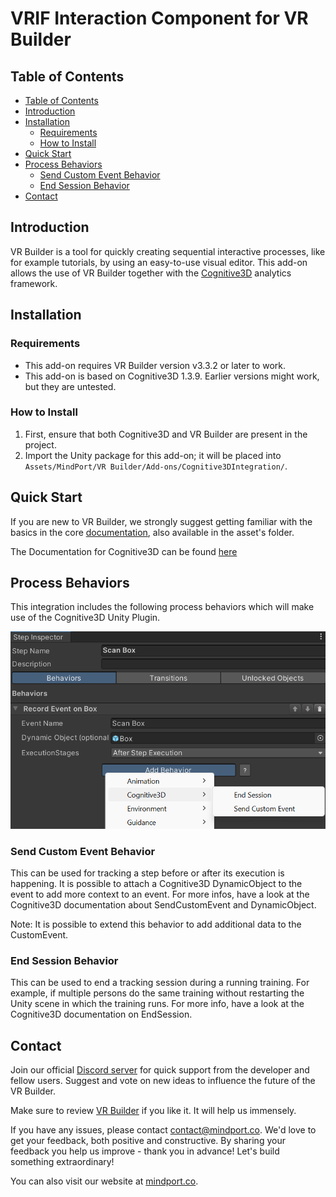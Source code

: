 # VRIF Interaction Component for VR Builder
## Table of Contents

- [Table of Contents](#table-of-contents)
- [Introduction](#introduction)
- [Installation](#installation)
	- [Requirements](#requirements)
	- [How to Install](#how-to-install)
- [Quick Start](#quick-start)
- [Process Behaviors](#process-behaviors)
	- [Send Custom Event Behavior](#send-custom-event-behavior)
	- [End Session Behavior](#end-session-behavior)
- [Contact](#contact)

## Introduction

VR Builder is a tool for quickly creating sequential interactive processes, like for example tutorials, by using an easy-to-use visual editor. This add-on allows the use of VR Builder together with the [Cognitive3D](https://cognitive3d.com/) analytics framework.

## Installation

### Requirements
- This add-on requires VR Builder version v3.3.2 or later to work.
- This add-on is based on Cognitive3D 1.3.9. Earlier versions might work, but they are untested.

### How to Install

1. First, ensure that both Cognitive3D and VR Builder are present in the project.
2. Import the Unity package for this add-on; it will be placed into `Assets/MindPort/VR Builder/Add-ons/Cognitive3DIntegration/`.

## Quick Start

If you are new to VR Builder, we strongly suggest getting familiar with the basics in the core [documentation](https://www.mindport.co/vr-builder/manual/introduction), also available in the asset's folder.

The Documentation for Cognitive3D can be found [here](https://docs.cognitive3d.com/)

## Process Behaviors

This integration includes the following process behaviors which will make use of the Cognitive3D Unity Plugin.

![Cognitive3D Behaviors](images/behaviors.png)

### Send Custom Event Behavior
This can be used for tracking a step before or after its execution is happening. It is possible to attach a Cognitive3D DynamicObject to the event to add more context to an event. For more infos, have a look at the Cognitive3D documentation about SendCustomEvent and DynamicObject.

Note: It is possible to extend this behavior to add additional data to the CustomEvent.

### End Session Behavior
This can be used to end a tracking session during a running training. For example, if multiple persons do the same training without restarting the Unity scene in which the training runs. For more info, have a look at the Cognitive3D documentation on EndSession.

## Contact

Join our official [Discord server](http://community.mindport.co) for quick support from the developer and fellow users. Suggest and vote on new ideas to influence the future of the VR Builder.

Make sure to review [VR Builder](https://assetstore.unity.com/packages/tools/visual-scripting/vr-builder-201913) if you like it. It will help us immensely.

If you have any issues, please contact [contact@mindport.co](mailto:contact@mindport.co). We'd love to get your feedback, both positive and constructive. By sharing your feedback you help us improve - thank you in advance!
Let's build something extraordinary!

You can also visit our website at [mindport.co](http://www.mindport.co).